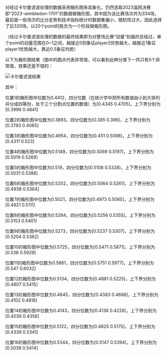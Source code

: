 对经过卡尔曼滤波处理的数据采用箱形图来具象化，仍然选取2023温网决赛即“2023-wimbledon-1701”的数据做箱形图，其中因为该比赛场次共为334场，最前面一些场次的比分走势和技术指标统计时数据集偏小，随机性过大，因此选择了后320场，以20个point的胜负为一个阶段做箱形图。

（经过卡尔曼滤波处理的数据的最终结果即为对整场比赛“动量”刻画的总结过，单个point的动量范围在0~1之间，越接近0则象征player2优势越大，越接近1象征player1优势越大，靠近0.5象征均势）

以下为箱形图结果（图中的圆点代表异常值，可以看到此种分类下一共只有5个异常值，效果还是不错的：

![卡尔曼滤波结果](D:\美赛\2024\画图\result\3.2卡尔曼\卡尔曼滤波结果.jpg)

其中：

位置1的箱形图中位数为0.4412，四分位数（在统计学中把所有数值由小到大排列并分成四等份，处于三个分割点位置的数值）为[0.4345 0.4705]，上下界分别为[0.3996 0.4841]

位置2的箱形图中位数为0.3893，四分位数为[0.385 0.396]，上下界分别为[0.3793 0.4065]

位置3的箱形图中位数为0.4954，四分位数为[0.451 0.5098]，上下界分别为[0.4311 0.523]

位置4的箱形图中位数为0.5149，四分位数为[0.5069 0.5197]，上下界分别为[0.5019 0.5269]

位置5的箱形图中位数为0.519，四分位数为[0.5108 0.5328]，上下界分别为[0.5031 0.5388]

位置6的箱形图中位数为0.5202，四分位数为[0.5064 0.5261]，上下界分别为[0.4938 0.5364]

位置7的箱形图中位数为0.5021，四分位数为[0.4973 0.5065]，上下界分别为[0.4921 0.5111]

位置8的箱形图中位数为0.5284，四分位数为[0.5256 0.5355]，上下界分别为[0.5153 0.5401]

位置9的箱形图中位数为0.5273，四分位数为[0.5237 0.5307]，上下界分别为[0.5204 0.5362]

位置10的箱形图中位数为0.5725，四分位数为[0.5471 0.5871]，上下界分别为[0.538 0.5929]

位置11的箱形图中位数为0.5861，四分位数为[0.5751 0.5977]，上下界分别为[0.547 0.6032]

位置12的箱形图中位数为0.5134，四分位数为[0.4881 0.5225]，上下界分别为[0.4807 0.5415]

位置13的箱形图中位数为0.4645，四分位数为[0.4383 0.4686]，上下界分别为[0.4102 0.4818]

位置14的箱形图中位数为0.4143，四分位数为[0.4136 0.4228]，上下界分别为[0.4036 0.4356]

位置15的箱形图中位数为0.5122，四分位数为[0.4825 0.5175]，上下界分别为[0.4339 0.5341]

位置16的箱形图中位数为0.5344，四分位数为[0.5147 0.5394]，上下界分别为[0.5038 0.5414]
